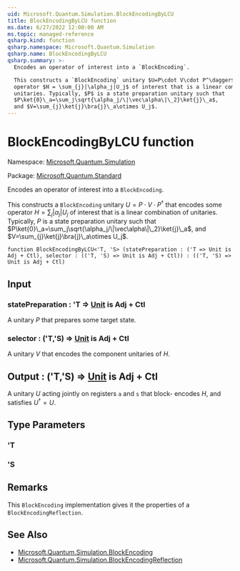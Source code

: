 ```yaml
---
uid: Microsoft.Quantum.Simulation.BlockEncodingByLCU
title: BlockEncodingByLCU function
ms.date: 6/27/2022 12:00:00 AM
ms.topic: managed-reference
qsharp.kind: function
qsharp.namespace: Microsoft.Quantum.Simulation
qsharp.name: BlockEncodingByLCU
qsharp.summary: >-
  Encodes an operator of interest into a `BlockEncoding`.

  This constructs a `BlockEncoding` unitary $U=P\cdot V\cdot P^\dagger$ that encodes some
  operator $H = \sum_{j}|\alpha_j|U_j$ of interest that is a linear combination of
  unitaries. Typically, $P$ is a state preparation unitary such that
  $P\ket{0}\_a=\sum_j\sqrt{\alpha_j/\|\vec\alpha\|\_2}\ket{j}\_a$,
  and $V=\sum_{j}\ket{j}\bra{j}\_a\otimes U_j$.
---
```


# BlockEncodingByLCU function

Namespace: [Microsoft.Quantum.Simulation](xref:Microsoft.Quantum.Simulation)

Package: [Microsoft.Quantum.Standard](https://nuget.org/packages/Microsoft.Quantum.Standard)


Encodes an operator of interest into a `BlockEncoding`.This constructs a `BlockEncoding` unitary $U=P\cdot V\cdot P^\dagger$ that encodes someoperator $H = \sum_{j}|\alpha_j|U_j$ of interest that is a linear combination ofunitaries. Typically, $P$ is a state preparation unitary such that$P\ket{0}\_a=\sum_j\sqrt{\alpha_j/\|\vec\alpha\|\_2}\ket{j}\_a$,and $V=\sum_{j}\ket{j}\bra{j}\_a\otimes U_j$.

```qsharp
function BlockEncodingByLCU<'T, 'S> (statePreparation : ('T => Unit is Adj + Ctl), selector : (('T, 'S) => Unit is Adj + Ctl)) : (('T, 'S) => Unit is Adj + Ctl)
```


## Input

### statePreparation : 'T => [Unit](xref:microsoft.quantum.qsharp.valueliterals#unit-literal)  is Adj + Ctl

A unitary $P$ that prepares some target state.


### selector : ('T,'S) => [Unit](xref:microsoft.quantum.qsharp.valueliterals#unit-literal)  is Adj + Ctl

A unitary $V$ that encodes the component unitaries of $H$.



## Output : ('T,'S) => [Unit](xref:microsoft.quantum.qsharp.valueliterals#unit-literal)  is Adj + Ctl

A unitary $U$ acting jointly on registers `a` and `s` that block-encodes $H$, and satisfies $U^\dagger = U$.

## Type Parameters

### 'T


### 'S



## Remarks

This `BlockEncoding` implementation gives it the properties of a`BlockEncodingReflection`.

## See Also

- [Microsoft.Quantum.Simulation.BlockEncoding](xref:Microsoft.Quantum.Simulation.BlockEncoding)
- [Microsoft.Quantum.Simulation.BlockEncodingReflection](xref:Microsoft.Quantum.Simulation.BlockEncodingReflection)